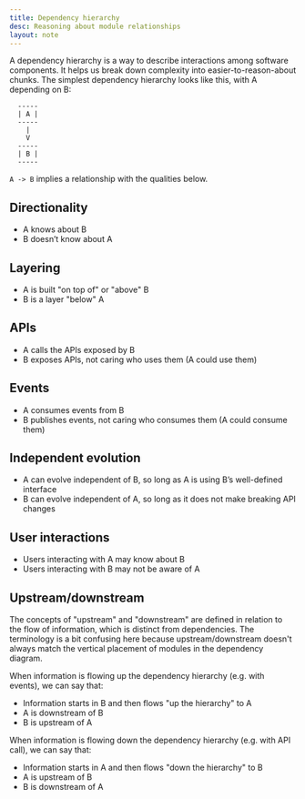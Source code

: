 ```yaml
---
title: Dependency hierarchy
desc: Reasoning about module relationships
layout: note
---
```


A dependency hierarchy is a way to describe interactions among software components. It helps us break down complexity into easier-to-reason-about chunks. The simplest dependency hierarchy looks like this, with A depending on B:

```
  -----
  | A |
  -----
    |
    V
  -----
  | B |
  -----
```

`A -> B` implies a relationship with the qualities below.

## Directionality

- A knows about B
- B doesn’t know about A

## Layering

- A is built "on top of" or "above" B
- B is a layer "below" A

## APIs

- A calls the APIs exposed by B
- B exposes APIs, not caring who uses them (A could use them)

## Events

- A consumes events from B
- B publishes events, not caring who consumes them (A could consume them)

## Independent evolution

- A can evolve independent of B, so long as A is using B’s well-defined interface
- B can evolve independent of A, so long as it does not make breaking API changes

## User interactions

- Users interacting with A may know about B
- Users interacting with B may not be aware of A

## Upstream/downstream

The concepts of "upstream" and "downstream" are defined in relation to the flow of information, which is distinct from dependencies. The terminology is a bit confusing here because upstream/downstream doesn't always match the vertical placement of modules in the dependency diagram.

When information is flowing up the dependency hierarchy (e.g. with events), we can say that:

- Information starts in B and then flows "up the hierarchy" to A
- A is downstream of B
- B is upstream of A

When information is flowing down the dependency hierarchy (e.g. with API call), we can say that:

- Information starts in A and then flows "down the hierarchy" to B
- A is upstream of B
- B is downstream of A
